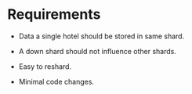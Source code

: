 # Requirements

<!-- %% svg-grid: none -->

* Data a single hotel should be stored in same shard.

* A down shard should not influence other shards.

* Easy to reshard.

* Minimal code changes.
